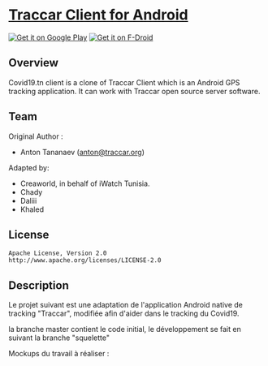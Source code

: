 # [Traccar Client for Android](https://www.traccar.org/client)

[![Get it on Google Play](http://www.tananaev.com/badges/google-play.svg)](https://play.google.com/store/apps/details?id=org.traccar.client) [![Get it on F-Droid](http://www.tananaev.com/badges/f-droid.svg)](https://f-droid.org/repository/browse/?fdid=org.traccar.client)

## Overview

Covid19.tn client is a clone of Traccar Client which is an Android GPS tracking application. It can work with Traccar open source server software.

## Team

Original Author :
- Anton Tananaev ([anton@traccar.org](mailto:anton@traccar.org))

Adapted by:
- Creaworld, in behalf of iWatch Tunisia.
- Chady
- Daliii
- Khaled


## License

    Apache License, Version 2.0
    http://www.apache.org/licenses/LICENSE-2.0

## Description

Le projet suivant est une adaptation de l'application Android native de tracking "Traccar", modifiée afin d'aider dans le tracking du Covid19.

la branche master contient le code initial, le développement se fait en suivant la branche "squelette"

Mockups du travail à réaliser :